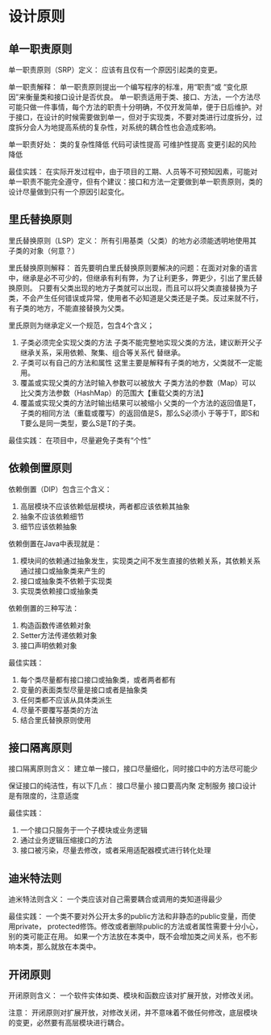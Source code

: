 # 设计原则

## 单一职责原则
单一职责原则（SRP）定义：
应该有且仅有一个原因引起类的变更。

单一职责解释：
单一职责原则提出一个编写程序的标准，用“职责“或 “变化原因”来衡量类和接口设计是否优良。 单一职责适用于类、接口、方法，一个方法尽可能只做一件事情，每个方法的职责十分明确，不仅开发简单，便于日后维护。对于接口，在设计的时候需要做到单一，但对于实现类，不要对类进行过度拆分，过度拆分会人为地提高系统的复杂性，对系统的耦合性也会造成影响。

单一职责好处：
类的复杂性降低
代码可读性提高
可维护性提高
变更引起的风险降低

最佳实践：
在实际开发过程中，由于项目的工期、人员等不可预知因素，可能对单一职责不能完全遵守，但有个建议：接口和方法一定要做到单一职责原则，类的设计尽量做到只有一个原因引起变化。

## 里氏替换原则
里氏替换原则（LSP）定义：
所有引用基类（父类）的地方必须能透明地使用其子类的对象（何意？）

里氏替换原则解释：
首先要明白里氏替换原则要解决的问题：在面对对象的语言中，继承是必不可少的，但继承有利有弊，为了让利更多，弊更少，引出了里氏替换原则。
只要有父类出现的地方子类就可以出现，而且可以将父类直接替换为子类，不会产生任何错误或异常，使用者不必知道是父类还是子类。反过来就不行，有子类的地方，不能直接替换为父类。

里氏原则为继承定义一个规范，包含4个含义；
1. 子类必须完全实现父类的方法
      子类不能完整地实现父类的方法，建议断开父子继承关系，采用依赖、聚集、组合等关系代
      替继承。
2. 子类可以有自己的方法和属性
      这里主要是解释有子类的地方，父类就不一定能用。
3. 覆盖或实现父类的方法时输入参数可以被放大
      子类方法的参数（Map）可以比父类方法参数（HashMap）的范围大【重载父类的方法】
4. 覆盖或实现父类的方法时输出结果可以被缩小
       父类的一个方法的返回值是T，子类的相同方法（重载或覆写）的返回值是S，那么S必须小                                        于等于T，即S和T要么是同一类型，要么S是T的子类。

最佳实践：
在项目中，尽量避免子类有“个性”

## 依赖倒置原则
依赖倒置（DIP）包含三个含义：
1. 高层模块不应该依赖低层模块，两者都应该依赖其抽象
2. 抽象不应该依赖细节
3. 细节应该依赖抽象

依赖倒置在Java中表现就是：
1. 模块间的依赖通过抽象发生，实现类之间不发生直接的依赖关系，其依赖关系通过接口或抽象类来产生的
2. 接口或抽象类不依赖于实现类
3. 实现类依赖接口或抽象类

依赖倒置的三种写法：
1. 构造函数传递依赖对象
2. Setter方法传递依赖对象
3. 接口声明依赖对象

最佳实践：
1. 每个类尽量都有接口接口或抽象类，或者两者都有
2. 变量的表面类型尽量是接口或者是抽象类
3. 任何类都不应该从具体类派生
4. 尽量不要覆写基类的方法
5. 结合里氏替换原则使用

## 接口隔离原则
接口隔离原则含义：
建立单一接口，接口尽量细化，同时接口中的方法尽可能少

保证接口的纯洁性，有以下几点：
接口尽量小
接口要高内聚
定制服务
接口设计是有限度的，注意适度

最佳实践：
1. 一个接口只服务于一个子模块或业务逻辑
2. 通过业务逻辑压缩接口的方法
3. 接口被污染，尽量去修改，或者采用适配器模式进行转化处理

## 迪米特法则
迪米特法则含义：
一个类应该对自己需要耦合或调用的类知道得最少

最佳实践：
一个类不要对外公开太多的public方法和非静态的public变量，而使用private， protected修饰。修改或者删除public的方法或者属性需要十分小心，别的类可能正在用。
如果一个方法放在本类中，既不会增加类之间关系，也不影响本类，那么就放在本类中。

## 开闭原则
开闭原则含义：
一个软件实体如类、模块和函数应该对扩展开放，对修改关闭。

注意：
开闭原则对扩展开放，对修改关闭，并不意味着不做任何修改，底层模块的变更，必然要有高层模块进行耦合。
